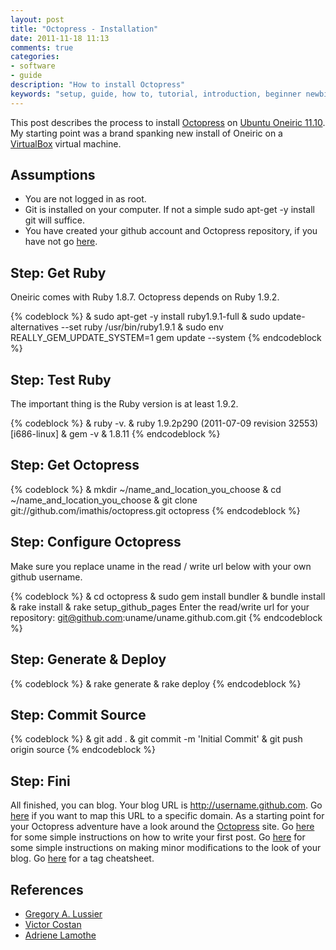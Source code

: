 ```yaml
---
layout: post
title: "Octopress - Installation"
date: 2011-11-18 11:13
comments: true
categories:
- software
- guide
description: "How to install Octopress"
keywords: "setup, guide, how to, tutorial, introduction, beginner newbie"
---
```


This post describes the process to install [Octopress][001] on [Ubuntu Oneiric 11.10][002]. My starting point was a brand spanking new install of Oneiric on a [VirtualBox][003] virtual machine.

<!--more-->

## Assumptions

* You are not logged in as root.
* Git is installed on your computer. If not a simple sudo apt-get -y install git will suffice.
* You have created your github account and Octopress repository, if you have not go [here][007].

## Step: Get Ruby
Oneiric comes with Ruby 1.8.7. Octopress depends on Ruby 1.9.2.

{% codeblock %}
& sudo apt-get -y install ruby1.9.1-full
& sudo update-alternatives --set ruby /usr/bin/ruby1.9.1
& sudo env REALLY_GEM_UPDATE_SYSTEM=1 gem update --system
{% endcodeblock %}

## Step: Test Ruby
The important thing is the Ruby version is at least 1.9.2.

{% codeblock %}
& ruby -v.
& ruby 1.9.2p290 (2011-07-09 revision 32553) [i686-linux]
& gem -v
& 1.8.11
{% endcodeblock %}

## Step: Get Octopress
{% codeblock %}
& mkdir ~/name_and_location_you_choose
& cd ~/name_and_location_you_choose
& git clone git://github.com/imathis/octopress.git octopress
{% endcodeblock %}

## Step: Configure Octopress
Make sure you replace uname in the read / write url below with your own github username.

{% codeblock %}
& cd octopress
& sudo gem install bundler
& bundle install
& rake install
& rake setup_github_pages
Enter the read/write url for your repository: git@github.com:uname/uname.github.com.git
{% endcodeblock %}

## Step: Generate & Deploy
{% codeblock %}
& rake generate
& rake deploy
{% endcodeblock %}

## Step: Commit Source
{% codeblock %}
& git add .
& git commit -m 'Initial Commit'
& git push origin source
{% endcodeblock %}

## Step: Fini
All finished, you can blog. Your blog URL is http://username.github.com.  Go [here][010] if you want to map this URL to a specific domain. As a starting point for your Octopress adventure have a look around the [Octopress][001] site. Go [here][009] for some simple instructions on how to write your first post. Go [here][008] for some simple instructions on making minor modifications to the look of your blog. Go [here][009] for a tag cheatsheet.


## References

* [Gregory A. Lussier][004]
* [Victor Costan][005]
* [Adriene Lamothe][006]

[001]: http://octopress.org
[002]: http://www.ubuntu.com/
[003]: https://www.virtualbox.org/
[004]: http://greglus.com/blog/2011/10/10/how-to-install-octopress-on-ubuntu/
[005]: http://blog.costan.us/2011/10/getting-mri-192-on-ubuntu-1110.html
[006]: http://answers.oreilly.com/topic/2845-installing-ruby-1-9-on-a-debian-or-ubuntu-system/
[007]: http://heterodoxic.com/blog/2011/11/17/octopress-github/
[008]: http://octopress.org/docs/configuring/
[009]: http://cheat.errtheblog.com/s/octopress
[010]: http://heterodoxic.com/blog/2011/11/18/octopress-custom-domain/
